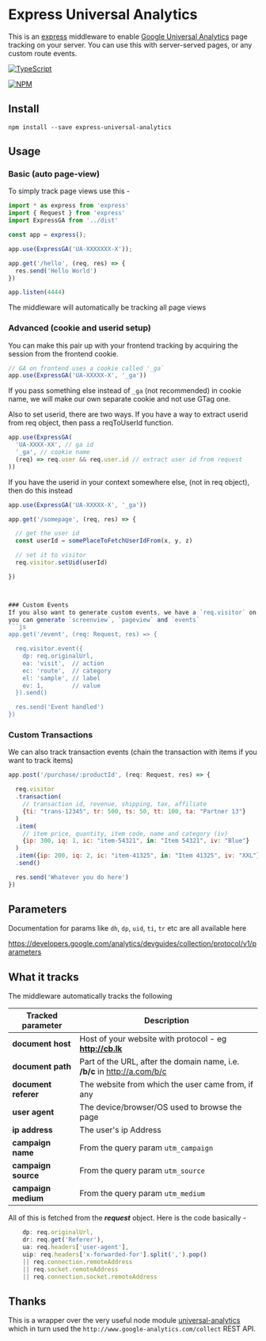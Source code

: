 # Express Universal Analytics

This is an [express](http://expressjs.com) middleware to enable
[Google Universal Analytics](http://analytics.google.com)
page tracking on your server.
You can use this with server-served pages, or any custom route
events.

[![TypeScript](https://img.shields.io/badge/TypeScript-declared-blue.svg)](https://typescriptlang.org/)

[![NPM](https://nodei.co/npm/express-ga-middleware.png?downloads=true&downloadRank=true&stars=true)](https://nodei.co/npm/express-ga-middleware/)

## Install

```
npm install --save express-universal-analytics
```


## Usage

### Basic (auto page-view)
To simply track page views use this -

```javascript
import * as express from 'express'
import { Request } from 'express'
import ExpressGA from '../dist'

const app = express();

app.use(ExpressGA('UA-XXXXXXX-X'));

app.get('/hello', (req, res) => {
  res.send('Hello World')
})

app.listen(4444)
```
The middleware will automatically be tracking all page views

### Advanced (cookie and userid setup)

You can make this pair up with your frontend tracking
by acquiring the session from the frontend cookie.

```js
// GA on frontend uses a cookie called '_ga`
app.use(ExpressGA('UA-XXXXX-X', '_ga'))
```
If you pass something else instead of `_ga` (not recommended) in cookie name, we will make our own separate cookie
and not use GTag one. 

Also to set userid, there are two ways. If you have a way to extract userid from req object, then pass 
a reqToUserId function. 

```js 
app.use(ExpressGA(
  'UA-XXXX-XX', // ga id
  '_ga', // cookie name
  (req) => req.user && req.user.id // extract user id from request
))
```

If you have the userid in your context somewhere else, (not in req object), 
then do this instead 

```js
app.use(ExpressGA('UA-XXXXX-X', '_ga'))

app.get('/somepage', (req, res) => {

  // get the user id 
  const userId = somePlaceToFetchUserIdFrom(x, y, z)

  // set it to visitor
  req.visitor.setUid(userId)

})



### Custom Events
If you also want to generate custom events, we have a `req.visitor` on which
you can generate `screenview`, `pageview` and `events`
```js
app.get('/event', (req: Request, res) => {

  req.visitor.event({
    dp: req.originalUrl,
    ea: 'visit',  // action
    ec: 'route',  // category
    el: 'sample', // label
    ev: 1,        // value
  }).send()

  res.send('Event handled')
})
```

### Custom Transactions

We can also track transaction events  (chain the transaction with items if you want to track items)

```js
app.post('/purchase/:productId', (req: Request, res) => {

  req.visitor
  .transaction(
    // transaction id, revenue, shipping, tax, affiliate
    {ti: "trans-12345", tr: 500, ts: 50, tt: 100, ta: "Partner 13"}
  )
  .item(
    // item price, quantity, item code, name and category (iv)
    {ip: 300, iq: 1, ic: "item-54321", in: "Item 54321", iv: "Blue"}
  )
  .item({ip: 200, iq: 2, ic: "item-41325", in: "Item 41325", iv: "XXL"})
  .send()

  res.send('Whatever you do here')
})
```

## Parameters
Documentation for params like `dh`, `dp`, `uid`, `ti`, `tr` etc are all available here

<https://developers.google.com/analytics/devguides/collection/protocol/v1/parameters>


## What it tracks

The middleware automatically tracks the following

| Tracked parameter | Description |
|-------------------|-------------|
| **document host** | Host of your website with protocol - eg **http://cb.lk** |
| **document path** | Part of the URL, after the domain name, i.e. **/b/c** in  http://a.com/b/c |
| **document referer** | The website from which the user came from, if any |
| **user agent** | The device/browser/OS used to browse the page |
| **ip address** | The user's ip Address|
| **campaign name** | From the query param `utm_campaign` |
| **campaign source** | From the query param `utm_source` |
| **campaign medium** | From the query param `utm_medium` |

All of this is fetched from the _**request**_ object. Here is the code basically -

```javascript
    dp: req.originalUrl,
    dr: req.get('Referer'),
    ua: req.headers['user-agent'],
    uip: req.headers['x-forwarded-for'].split(',').pop()
    || req.connection.remoteAddress
    || req.socket.remoteAddress
    || req.connection.socket.remoteAddress

```

## Thanks

This is a wrapper over the very useful node module [universal-analytics](http://npmjs.com/universal-analytics)
which in turn used the `http://www.google-analytics.com/collect` REST API.